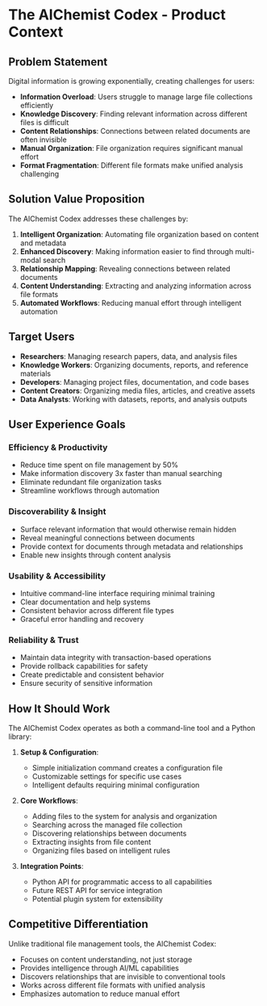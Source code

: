 # The AIChemist Codex - Product Context

## Problem Statement

Digital information is growing exponentially, creating challenges for users:

- **Information Overload**: Users struggle to manage large file collections
  efficiently
- **Knowledge Discovery**: Finding relevant information across different files
  is difficult
- **Content Relationships**: Connections between related documents are often
  invisible
- **Manual Organization**: File organization requires significant manual effort
- **Format Fragmentation**: Different file formats make unified analysis
  challenging

## Solution Value Proposition

The AIChemist Codex addresses these challenges by:

1. **Intelligent Organization**: Automating file organization based on content
   and metadata
2. **Enhanced Discovery**: Making information easier to find through multi-modal
   search
3. **Relationship Mapping**: Revealing connections between related documents
4. **Content Understanding**: Extracting and analyzing information across file
   formats
5. **Automated Workflows**: Reducing manual effort through intelligent
   automation

## Target Users

- **Researchers**: Managing research papers, data, and analysis files
- **Knowledge Workers**: Organizing documents, reports, and reference materials
- **Developers**: Managing project files, documentation, and code bases
- **Content Creators**: Organizing media files, articles, and creative assets
- **Data Analysts**: Working with datasets, reports, and analysis outputs

## User Experience Goals

### Efficiency & Productivity

- Reduce time spent on file management by 50%
- Make information discovery 3x faster than manual searching
- Eliminate redundant file organization tasks
- Streamline workflows through automation

### Discoverability & Insight

- Surface relevant information that would otherwise remain hidden
- Reveal meaningful connections between documents
- Provide context for documents through metadata and relationships
- Enable new insights through content analysis

### Usability & Accessibility

- Intuitive command-line interface requiring minimal training
- Clear documentation and help systems
- Consistent behavior across different file types
- Graceful error handling and recovery

### Reliability & Trust

- Maintain data integrity with transaction-based operations
- Provide rollback capabilities for safety
- Create predictable and consistent behavior
- Ensure security of sensitive information

## How It Should Work

The AIChemist Codex operates as both a command-line tool and a Python library:

1. **Setup & Configuration**:

   - Simple initialization command creates a configuration file
   - Customizable settings for specific use cases
   - Intelligent defaults requiring minimal configuration

2. **Core Workflows**:

   - Adding files to the system for analysis and organization
   - Searching across the managed file collection
   - Discovering relationships between documents
   - Extracting insights from file content
   - Organizing files based on intelligent rules

3. **Integration Points**:
   - Python API for programmatic access to all capabilities
   - Future REST API for service integration
   - Potential plugin system for extensibility

## Competitive Differentiation

Unlike traditional file management tools, the AIChemist Codex:

- Focuses on content understanding, not just storage
- Provides intelligence through AI/ML capabilities
- Discovers relationships that are invisible to conventional tools
- Works across different file formats with unified analysis
- Emphasizes automation to reduce manual effort
